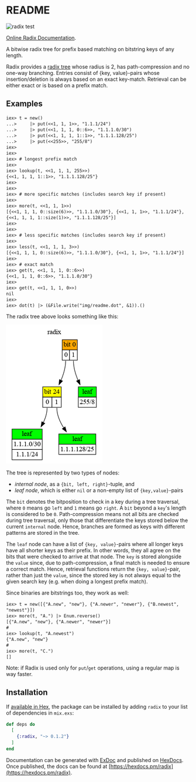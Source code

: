 # README

![radix test](https://github.com/hertogp/radix/actions/workflows/elixir.yml/badge.svg)


[Online Radix Documentation](https://hexdocs.pm/radix).

<!-- @MODULEDOC -->

A bitwise radix tree for prefix based matching on bitstring keys of any length.

Radix provides a [radix tree](https://en.wikipedia.org/wiki/Radix_tree) whose
radius is 2, has path-compression and no one-way branching.  Entries consist of
{key, value}-pairs whose insertion/deletion is always based on an exact
key-match. Retrieval can be either exact or is based on a prefix match.


## Examples

    iex> t = new()
    ...>     |> put(<<1, 1, 1>>, "1.1.1/24")
    ...>     |> put(<<1, 1, 1, 0::6>>, "1.1.1.0/30")
    ...>     |> put(<<1, 1, 1, 1::1>>, "1.1.1.128/25")
    ...>     |> put(<<255>>, "255/8")
    iex>
    iex>
    iex> # longest prefix match
    iex>
    iex> lookup(t, <<1, 1, 1, 255>>)
    {<<1, 1, 1, 1::1>>, "1.1.1.128/25"}
    iex>
    iex>
    iex> # more specific matches (includes search key if present)
    iex>
    iex> more(t, <<1, 1, 1>>)
    [{<<1, 1, 1, 0::size(6)>>, "1.1.1.0/30"}, {<<1, 1, 1>>, "1.1.1/24"}, {<<1, 1, 1, 1::size(1)>>, "1.1.1.128/25"}]
    iex>
    iex>
    iex> # less specific matches (includes search key if present)
    iex>
    iex> less(t, <<1, 1, 1, 3>>)
    [{<<1, 1, 1, 0::size(6)>>, "1.1.1.0/30"}, {<<1, 1, 1>>, "1.1.1/24"}]
    iex>
    iex> # exact match
    iex> get(t, <<1, 1, 1, 0::6>>)
    {<<1, 1, 1, 0::6>>, "1.1.1.0/30"}
    iex>
    iex> get(t, <<1, 1, 1, 0>>)
    nil
    iex>
    iex> dot(t) |> (&File.write("img/readme.dot", &1)).()


The radix tree above looks something like this:

![Radix](img/readme.dot.png)

The tree is represented by two types of nodes:
- *internal node*, as a `{bit, left, right}`-tuple, and
- *leaf node*, which is either `nil` or a non-empty list of `{key,value}`-pairs

The `bit` denotes the bitposition to check in a key during a tree traversal,
where `0` means go `left` and `1` means go `right`.  A `bit` beyond a `key`'s
length is considered to be `0`.  Path-compression means not all bits are
checked during tree traversal, only those that differentiate the keys stored
below the current `internal` node.  Hence, branches are formed as keys with
different patterns are stored in the tree.

The `leaf` node can have a list of `{key, value}`-pairs where all longer keys
have all shorter keys as their prefix.  In other words, they all agree on the
bits that were checked to arrive at that node.  The `key` is stored alongside
the `value` since, due to path-compression, a final match is needed to ensure
a correct match.  Hence, retrieval functions return the `{key, value}`-pair,
rather than just the `value`, since the stored key is not always equal to the
given search key (e.g. when doing a longest prefix match).


Since binaries are bitstrings too, they work as well:

    iex> t = new([{"A.new", "new"}, {"A.newer", "newer"}, {"B.newest", "newest"}])
    iex> more(t, "A.") |> Enum.reverse()
    [{"A.new", "new"}, {"A.newer", "newer"}]
    #
    iex> lookup(t, "A.newest")
    {"A.new", "new"}
    #
    iex> more(t, "C.")
    []

<!-- @MODULEDOC -->

Note: if Radix is used only for `put`/`get` operations, using a regular map
is way faster.


## Installation

If [available in Hex](https://hex.pm/docs/publish), the package can be installed
by adding `radix` to your list of dependencies in `mix.exs`:

```elixir
def deps do
  [
    {:radix, "~> 0.1.2"}
  ]
end
```

Documentation can be generated with [ExDoc](https://github.com/elixir-lang/ex_doc)
and published on [HexDocs](https://hexdocs.pm). Once published, the docs can
be found at [https://hexdocs.pm/radix](https://hexdocs.pm/radix).

